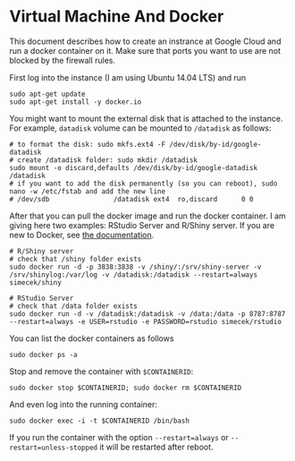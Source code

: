 # Virtual Machine And Docker 

This document describes how to create an instrance at Google Cloud and run a docker container on it. Make sure that ports you want to use are not blocked by the firewall rules. 

First log into the instance (I am using Ubuntu 14.04 LTS) and run

```
sudo apt-get update
sudo apt-get install -y docker.io
```

You might want to mount the external disk that is attached to the instance. For example, `datadisk` volume can be mounted to ```/datadisk``` as follows:

```
# to format the disk: sudo mkfs.ext4 -F /dev/disk/by-id/google-datadisk
# create /datadisk folder: sudo mkdir /datadisk
sudo mount -o discard,defaults /dev/disk/by-id/google-datadisk /datadisk
# if you want to add the disk permanently (so you can reboot), sudo nano -w /etc/fstab and add the new line
# /dev/sdb                /datadisk ext4  ro,discard      0 0
```

After that you can pull the docker image and run the docker container. I am giving here two examples: RStudio Server and R/Shiny server. If you are new to Docker, see [the documentation](https://docs.docker.com/).

```
# R/Shiny server
# check that /shiny folder exists
sudo docker run -d -p 3838:3838 -v /shiny/:/srv/shiny-server -v /srv/shinylog:/var/log -v /datadisk:/datadisk --restart=always simecek/shiny

# RStudio Server
# check that /data folder exists
sudo docker run -d -v /datadisk:/datadisk -v /data:/data -p 8787:8787 --restart=always -e USER=rstudio -e PASSWORD=rstudio simecek/rstudio
```

You can list the docker containers as follows

```
sudo docker ps -a
```

Stop and remove the container with `$CONTAINERID`:

```
sudo docker stop $CONTAINERID; sudo docker rm $CONTAINERID 
```

And even log into the running container:

```
sudo docker exec -i -t $CONTAINERID /bin/bash
```

If you run the container with the option `--restart=always` or `--restart=unless-stopped` it will be restarted after reboot.
